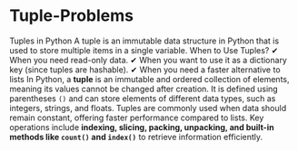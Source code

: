 # Tuple-Problems
Tuples in Python
A tuple is an immutable data structure in Python that is used to store multiple items in a single variable.
 When to Use Tuples?
✔ When you need read-only data.
✔ When you want to use it as a dictionary key (since tuples are hashable).
✔ When you need a faster alternative to lists
In Python, a **tuple** is an immutable and ordered collection of elements, meaning its values cannot be changed after creation. It is defined using parentheses `()` and can store elements of different data types, such as integers, strings, and floats. Tuples are commonly used when data should remain constant, offering faster performance compared to lists. Key operations include **indexing, slicing, packing, unpacking, and built-in methods like `count()` and `index()`** to retrieve information efficiently.
